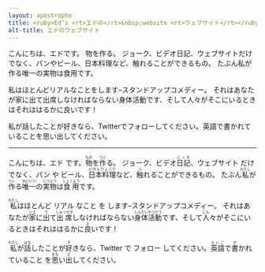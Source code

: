 ```yaml
---
layout: apostrophe
title: <ruby>Ed’s <rt>エドの</rt>&nbsp;website <rt>ウェブサイト</rt></ruby>
alt-title: エドのウェブサイト
---
```


こんにちは、エドです。 物を作る。 ジョーク、ビデオ日記、ウェブサイトだけでなく、パンやビール、日本料理など、触れることができるもの。 たぶん私が作る唯一の実物は食用です。

私はほとんどリアルなことをします–スタンドアップコメディー。 それはあなたが家に出て出席しなければならない身体活動です、そして人々がそこにいるときはそれははるかに良いです！

私が話したことが好きなら、Twitterでフォローしてください。英語で書かれていることを思い出してください。

---

<div class="ja">

<p>
こんにちは、エド です。<ruby><rb>物</rb><rp>(</rp><rt>もの</rt><rp>)</rp></ruby>を<ruby><rb>作</rb><rp>(</rp><rt>つく</rt><rp>)</rp></ruby>る。 ジョーク、ビデオ<ruby><rb>日記</rb><rp>(</rp><rt>にっき</rt><rp>)</rp></ruby>、ウェブサイト だけでなく、パン や ビール、<ruby><rb>日本料理</rb><rp>(</rp><rt>にほんりょうり</rt><rp>)</rp></ruby>など、<ruby><rb>触</rb><rp>(</rp><rt>ふ</rt><rp>)</rp></ruby>れることができるもの。 たぶん<ruby><rb>私</rb><rp>(</rp><rt>わたし</rt><rp>)</rp></ruby>が<ruby><rb>作</rb><rp>(</rp><rt>つく</rt><rp>)</rp></ruby>る<ruby><rb>唯一</rb><rp>(</rp><rt>ゆいいつ</rt><rp>)</rp></ruby>の<ruby><rb>実物</rb><rp>(</rp><rt>じつぶつ</rt><rp>)</rp></ruby>は<ruby><rb>食用</rb><rp>(</rp><rt>しょくよう</rt><rp>)</rp></ruby>です。
</p>

<p>
<ruby><rb>私</rb><rp>(</rp><rt>わたし</rt><rp>)</rp></ruby>はほとんど リアル なこと を します–スタンドアップコメディー。 それはあなたが<ruby><rb>家</rb><rp>(</rp><rt>いえ</rt><rp>)</rp></ruby>に<ruby><rb>出</rb><rp>(</rp><rt>で</rt><rp>)</rp></ruby>て<ruby><rb>出席</rb><rp>(</rp><rt>しゅっせき</rt><rp>)</rp></ruby>しなければならない<ruby><rb>身体</rb><rp>(</rp><rt>しんたい</rt><rp>)</rp></ruby><ruby><rb>活動</rb><rp>(</rp><rt>かつどう</rt><rp>)</rp></ruby>です、そして<ruby><rb>人</rb><rp>(</rp><rt>にん</rt><rp>)</rp></ruby>々がそこにいるときはそれははるかに<ruby><rb>良</rb><rp>(</rp><rt>よ</rt><rp>)</rp></ruby>いです！
</p>

<p>
<ruby><rb>私</rb><rp>(</rp><rt>わたし</rt><rp>)</rp></ruby>が<ruby><rb>話</rb><rp>(</rp><rt>はな</rt><rp>)</rp></ruby>したことが<ruby><rb>好</rb><rp>(</rp><rt>す</rt><rp>)</rp></ruby>きなら、Twitter で フォロー してください。<ruby><rb>英語</rb><rp>(</rp><rt>えいご</rt><rp>)</rp></ruby>で<ruby><rb>書</rb><rp>(</rp><rt>か</rt><rp>)</rp></ruby>かれていること を<ruby><rb>思</rb><rp>(</rp><rt>おも</rt><rp>)</rp></ruby>い<ruby><rb>出</rb><rp>(</rp><rt>だ</rt><rp>)</rp></ruby>してください。 
</p>

</div>